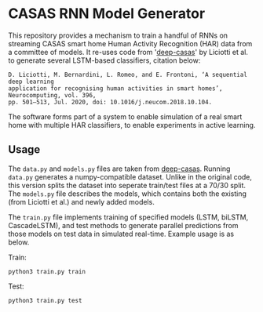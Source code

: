 # CASAS RNN Model Generator

This repository provides a mechanism to train a handful of RNNs on streaming CASAS smart home Human Activity Recognition (HAR) data from a committee of models. It re-uses code from '[deep-casas](https://github.com/danielelic/deep-casas)' by Liciotti et al. to generate several LSTM-based classifiers, citation below:

```
D. Liciotti, M. Bernardini, L. Romeo, and E. Frontoni, ‘A sequential deep learning
application for recognising human activities in smart homes’, Neurocomputing, vol. 396,
pp. 501–513, Jul. 2020, doi: 10.1016/j.neucom.2018.10.104.
```

The software forms part of a system to enable simulation of a real smart home with multiple HAR classifiers, to enable experiments in active learning.

## Usage

The ```data.py``` and ```models.py``` files are taken from [deep-casas](https://github.com/danielelic/deep-casas). Running ```data.py``` generates a numpy-compatible dataset. Unlike in the original code, this version splits the dataset into seperate train/test files at a 70/30 split. The ```models.py``` file describes the models, which contains both the existing (from Liciotti et al.) and newly added models.

The ```train.py``` file implements training of specified models (LSTM, biLSTM, CascadeLSTM), and test methods to generate parallel predictions from those models on test data in simulated real-time. Example usage is as below.

Train:
```
python3 train.py train
```

Test:
```
python3 train.py test
```